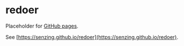 # redoer

Placeholder for [GitHub pages](https://pages.github.com/).

See [https://senzing.github.io/redoer](https://senzing.github.io/redoer).
